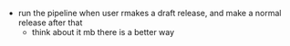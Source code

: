 * run the pipeline when user rmakes a draft release, and make a normal release after that
    * think about it mb there is a better way

